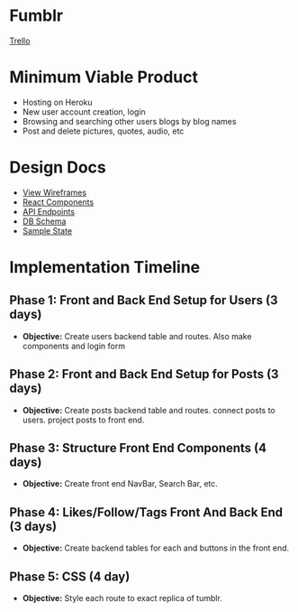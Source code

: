# Fumblr

[Trello][trello]

[trello]: https://trello.com/b/VnU7lYO9/fumblr

# Minimum Viable Product

- Hosting on Heroku
- New user account creation, login
- Browsing and searching other users blogs by blog names
- Post and delete pictures, quotes, audio, etc

# Design Docs

- [View Wireframes](./wireframes)
- [React Components](./component-hierarchy.md)
- [API Endpoints](./api-endpoints.md)
- [DB Schema](./schema)
- [Sample State](./sample-state.md)

# Implementation Timeline

## Phase 1: Front and Back End Setup for Users (3 days)

- **Objective:** Create users backend table and routes. Also make components and login form

## Phase 2: Front and Back End Setup for Posts (3 days)

- **Objective:** Create posts backend table and routes. connect posts to users. project posts to front end.

## Phase 3: Structure Front End Components (4 days)

- **Objective:** Create front end NavBar, Search Bar, etc.

## Phase 4: Likes/Follow/Tags Front And Back End (3 days)

- **Objective:** Create backend tables for each and buttons in the front end.

## Phase 5: CSS (4 day)

- **Objective:** Style each route to exact replica of tumblr.
